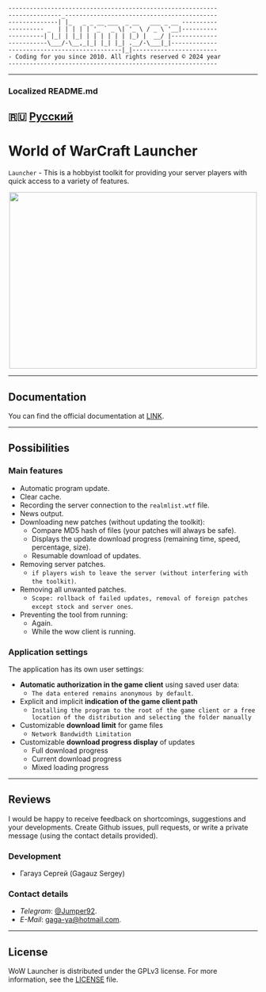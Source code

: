 ```
-----------------------------------------------------------
---------------_-------------------------------------------
--------------| |_   _ _ __ ___  _ __   ___ _ __ ----------
---------- _  | | | | | '_ ` _ \| '_ \ / _ \ '__|----------
----------| |_| | |_| | | | | | | |_) |  __/ |-------------
-----------\___/-\__,_|_| |_| |_| .__/-\___|_|-------------
--------------------------------|_|------------------------
- Coding for you since 2010. All rights reserved © 2024 year
-----------------------------------------------------------
```

---
### Localized README.md
🇷🇺 [Русский](https://github.com/Gagauz2010/WOWLauncher/blob/master/README-ruRU.md)
---

# World of WarCraft Launcher
`Launcher` - This is a hobbyist toolkit for providing your server players with quick access to a variety of features.

<p align="center">
  <img src="https://pp.vk.me/c631428/v631428303/500ff/wMh1l71dY5M.jpg" width="500" height="356"/>
</p>

---
## Documentation

You can find the official documentation at [LINK](https://github.com/Gagauz2010/WOWLauncher/blob/master/README.docx).

---
## Possibilities

### Main features

* Automatic program update.
* Clear cache.
* Recording the server connection to the `realmlist.wtf` file.
* News output.
* Downloading new patches (without updating the toolkit):
  * Compare MD5 hash of files (your patches will always be safe).
  * Displays the update download progress (remaining time, speed, percentage, size).
  * Resumable download of updates.
* Removing server patches.
  * `if players wish to leave the server (without interfering with the toolkit)`.
* Removing all unwanted patches.
  * `Scope: rollback of failed updates, removal of foreign patches except stock and server ones`.
* Preventing the tool from running:
  * Again.
  * While the wow client is running.

### Application settings

The application has its own user settings:

* **Automatic authorization in the game client** using saved user data:
  * `The data entered remains anonymous by default`.
* Explicit and implicit **indication of the game client path**
  * `Installing the program to the root of the game client or a free location of the distribution and selecting the folder manually`
* Customizable **download limit** for game files
  * `Network Bandwidth Limitation`
* Customizable **download progress display** of updates
  * Full download progress
  * Current download progress
  * Mixed loading progress

---

## Reviews

I would be happy to receive feedback on shortcomings, suggestions and your developments. Create Github issues, pull requests, or write a private message (using the contact details provided).

### Development

* Гагауз Сергей (Gagauz Sergey)

### Contact details

- *Telegram*: [@Jumper92](https://t.me/Jumper92).
- *E-Mail*: gaga-ya@hotmail.com.

---

## License

WoW Launcher is distributed under the GPLv3 license. For more information, see the [LICENSE](https://github.com/Gagauz2010/WOWLauncher/blob/master/LICENSE) file.
